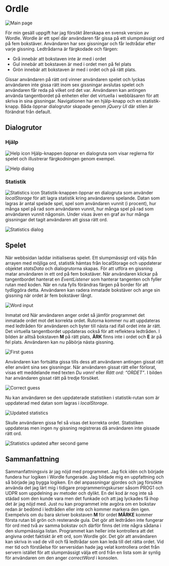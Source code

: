 # Ordle

![Main page](./media/main-page.png)

För min gesäll uppgift har jag försökt återskapa en svensk version av Wordle. Wordle är ett spel där användaren får gissa på ett slumpmässigt ord på fem bokstäver. Användaren har sex gissningar och får ledtrådar efter varje gissning. Ledtrådarna är färgkodade och färgen:

- Grå innebär att bokstaven inte är med i ordet
- Gul innebär att bokstaven är med i ordet men på fel plats
- Grön innebär att bokstaven är med i ordet och på rätt plats.

Gissar användaren på rätt ord vinner användaren spelet och lyckas användaren inte gissa rätt inom sex gissningar avslutas spelet och användaren får reda på vilket ord det var. Användaren kan antingen använda tangentbordet på enheten eller det virtuella i webbläsaren för att skriva in sina gissningar. Navigationen har en hjälp-knapp och en statistik-knapp. Båda öppnar dialogrutor skapade genom _jQuery UI_ där stilen är förändrat från default.

## Dialogrutor

### Hjälp

![Help icon](./media/help-icon.png) Hjälp-knappen öppnar en dialogruta som visar reglerna för spelet och illustrerar färgkodningen genom exempel.

![Help dialog](./media/help-dialog.png)

### Statistik

![Statistics icon](./media/statistics-icon.png) Statistik-knappen öppnar en dialogruta som använder _localStorage_ för att lagra statistik kring användarens spelande. Datan som lagras är antal spelade spel, spel som användaren vunnit (i procent), hur många spel på rad som användaren vunnit, hur många spel på rad som användaren vunnit någonsin. Under visas även en graf av hur många gissningar det tagit användaren att gissa rätt ord.

![Statistics dialog](./media/statistics-dialog.png)

## Spelet

När webbsidan laddar initialiseras spelet. Ett slumpmässigt ord väljs från arrayen med möjliga ord, statistik hämtas från localStorage och uppdaterar objektet _statsData_ och dialogrutorna skapas. För att utföra en gissning matar användaren in ett ord på fem bokstäver. När användaren klickar på tangentbordet hanterat en _EventListener_ som hanterar tangenten och fyller rutan med koden. När en ruta fylls förändras färgen på border för att tydliggöra detta. Användaren kan radera inmatade bokstäver och ange sin gissning när ordet är fem bokstäver långt.

![Word input](./media/word-input.png)

Inmatat ord
När användaren anger ordet så jämför programmet det inmatade ordet mot det korrekta ordet. Rutorna kommer nu att uppdateras med ledtråden för användaren och byter till nästa rad ifall ordet inte är rätt. Det virtuella tangentbordet uppdateras också för att reflektera ledtråden. I bilden är alltså bokstaven **M** på rätt plats, **ÄRK** finns inte i ordet och **E** är på fel plats. Användaren kan nu påbörja nästa gissning.

![First guess](./media/first-guess.png)

Användaren kan fortsätta gissa tills dess att användaren antingen gissat rätt eller använt sina sex gissningar. När användaren gissat rätt eller förlorat, visas ett meddelande med texten _Du vann!_ eller _Rätt ord: “ORDET”_. I bilden har användaren gissat rätt på tredje försöket.

![Correct guess](./media/correct-guess.png)

Nu kan användaren se den uppdaterade statistiken i statistik-rutan som är uppdaterad med datan som lagras i _localStorage_.

![Updated statistics](./media/updated-statistics.png)

Skulle användaren gissa fel så visas det korrekta ordet. Statistiken uppdateras men ingen ny gissning registreras då användaren inte gissade rätt ord.

![Statistics updated after second game](./media/statistics-second-game.png)

## Sammanfattning

Sammanfattningsvis är jag nöjd med programmet. Jag fick idén och började fundera hur logiken i Wordle fungerade. Jag bildade mig en uppfattning och så började jag bygga logiken. En del anpassningar gjordes och jag försökte använda det jag lärt mig i tidigare programmeringskurser såsom PROG1 och UDPR som uppdelning av metoder och dylikt. En del kod är nog inte så städad som den kunde vara men det funkade och att jag lyckades få ihop det är jag nöjd med. Just nu kan programmet inte avgöra om en bokstav redan är bedömd i ledtråden eller inte och kommer markera den igen. Exempelvis om du bara skriver bokstaven **M** för ordet **MÄRKE** kommer första rutan bli grön och resterande gula. Det gör att ledtråden inte fungerar för ord med två av samma bokstav och därför finns det inte några sådana i den slumpmässiga listan. Programmet kan heller inte kontrollera att det angivna ordet faktiskt är ett ord, som Wordle gör. Det gör att användaren kan skriva in vad de vill och få ledtrådar som kan leda till det rätta ordet. Vid mer tid och förståelse för serversidan hade jag velat kontrollera ordet från servern istället för att slumpmässigt välja ett ord från en lista som är synlig för användaren om den anger _correctWord_ i konsolen.
